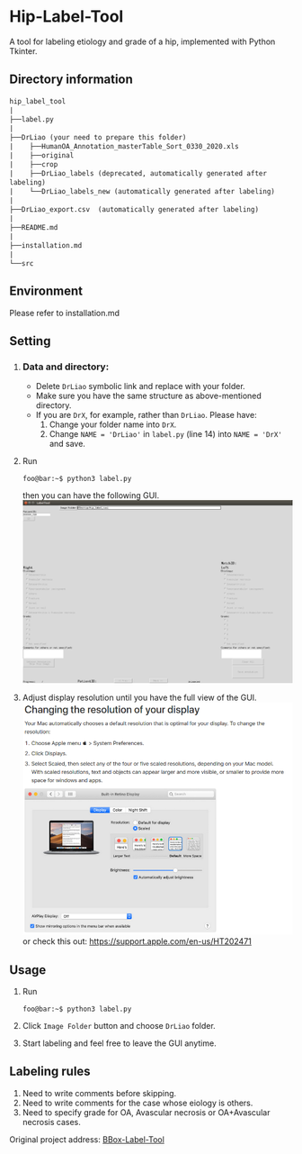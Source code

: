 Hip-Label-Tool
===============

A tool for labeling etiology and grade of a hip, implemented with Python Tkinter.

Directory information
-----------------
```
hip_label_tool  
|  
├──label.py   
|  
├──DrLiao (your need to prepare this folder)
|    ├──HumanOA_Annotation_masterTable_Sort_0330_2020.xls
|    ├──original
|    ├──crop
|    ├──DrLiao_labels (deprecated, automatically generated after labeling)
|    └──DrLiao_labels_new (automatically generated after labeling)
|
├──DrLiao_export.csv  (automatically generated after labeling)
|     
├──README.md
|
├──installation.md 
|
└──src
```

Environment
----------
Please refer to installation.md


Setting
-----
1. ### **Data and directory:**
   * Delete `DrLiao` symbolic link and replace with your folder.
   * Make sure you have the same structure as above-mentioned directory.
   * If you are `DrX`, for example, rather than `DrLiao`. Please have:
        1. Change your folder name into `DrX`.
        2. Change `NAME = 'DrLiao'` in `label.py` (line 14) into `NAME = 'DrX'` and save.

2. Run
    ```console
    foo@bar:~$ python3 label.py
    ```
    then you can have the following GUI.
    ![image info](./src/GUI.png)

3. Adjust display resolution until you have the full view of the GUI.
    ![image info](./src/resolution.png)
    or check this out: https://support.apple.com/en-us/HT202471

Usage
-----
1. Run
    ```console
    foo@bar:~$ python3 label.py
    ```
2. Click `Image Folder` button and choose `DrLiao` folder.

3. Start labeling and feel free to leave the GUI anytime.

Labeling rules
-----
1. Need to write comments before skipping.
2. Need to write comments for the case whose eiology is others.
3. Need to specify grade for OA, Avascular necrosis or OA+Avascular necrosis cases.

Original  project address: [BBox-Label-Tool](https://github.com/puzzledqs/BBox-Label-Tool)



